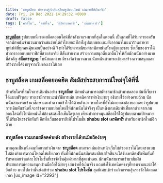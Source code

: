 ```yaml
---
title: 'ชาบูสล็อต ทำความรู้จักกับสล็อตรูปแบบใหม่ เล่นง่ายได้เงินจริง'
date: Fri, 24 Dec 2021 14:29:32 +0000
draft: false
tags: ['คาสิโน', 'คาสิโน', 'สมัครบาคาร่า', 'เล่นบาคาร่า']
---
```


**[ชาบูสล็อต](/archives/)** รูปแบบหนึ่งของสล็อตออนไลน์ที่กำลังมาแรงมากที่สุดในตอนนี้ เป็นเกมที่ได้รับการยอมรับจากนักพนันจำนวนมากว่าเล่นง่ายได้กำไรเยอะ อีกทั้งรูปแบบของเกมยังออกมาในแนวร้านอาหารบุฟเฟต์ที่ทุกคนคุ้นเคยเป็นอย่างดี จึงทำได้รับความนิยมจากนักพนันทั้งหญิงและชาย ซึ่งเว็บของเราได้ทำการออกแบบกราฟิกที่สวยสมจริง สีสันสวยงาม สร้างความสนุกตื่นตาตื่นใจให้กับนักพนันอย่างมาก ที่สำคัญ **สล็อตชาบูpg** โบนัสแตกง่าย มีรางวัลจำนวนมาก นักพนันสามารถเข้ามาสร้างความสนุกและสร้างรายได้ง่ายๆจากเว็บของเราได้เลย

**ชาบูสล็อต เกมสล็อตยอดฮิต สัมผัสประสบการณ์ใหม่ๆได้ที่นี่**
-----------------------------------------------------------

สำหรับใครที่สนใจการเดิมพันอย่าง **ชาบูสล็อต** นักพนันสามารถสมัครสมาชิกเข้ามาทดลองเล่นที่เว็บเราได้แบบฟรีๆเลย ทางเรามีการแนะนำวิธีการเล่น เทคนิคการทำเงินง่ายๆ อธิบายไว้อย่างครบถ้วน นักพนันสามารถเข้ามาศึกษาและทำความเข้าใจได้ด้วยตัวเอง หากใครที่ยังไม่เคยลองต้องบอกเลยว่ารูปแบบการเดิมพันชนิดนี้จะสร้างความแปลกใหม่ให้นักพนันได้จริงๆ เป็นหนึ่งเกมเดิมพันที่แตกต่างจากเกมออนไลน์ทั่วไปนักพนันไม่ต้องสะสมไอเท็มใดๆเลย เพียงทำการหมุนสล็อตให้ได้รูปแบบตามเป้าหมายก็ได้รับเงินรางวัลทันที อีกทั้งเว็บของเรายังมีโปรโมชั่น **shabu slot เครดิตฟรี** สำหรับสมาชิกใหม่อีกด้วย

### **ชาบูสล็อต รวมเกมสล็อตค่ายดัง สร้างรายได้บนมือถือง่ายๆ**

หากคุณเป็นหนึ่งคนที่อยากทำเงินจาก **ชาบูสล็อต** สามารถเล่นผ่านหน้าเว็บไซต์ของเราได้โดยตรงแบบไม่ต้องทำการดาวน์โหลดให้เสียเวลา ทันทีที่นักพนันสมัครสมาชิกเสร็จสิ้นจะได้รับเครดิตฟรีเพิ่มทันที รับรองเลยว่าแต่ละโปรโมชั่นที่เราจัดขึ้นคุ้มค่ามากที่สุดแน่นอน นักพนันสามารถเข้ามาสัมผัสประสบการณ์ความสนุกผ่านมือถือได้ง่ายๆ เล่นง่ายได้เงินจริง แถมยังใช้เทคนิคต่างๆที่ทางเราแนะนำได้อีกด้วย มากไปกว่านั้นยังเข้าร่วม **shabu slot โปรโมชั่น** สุดพิเศษเข้าร่วมกิจกรรมลุ้นรางวัลได้ตลอดเวลา \[ux\_image id="2293"\]